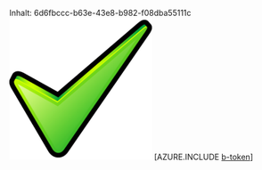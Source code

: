Inhalt: 6d6fbccc-b63e-43e8-b982-f08dba55111c![Bild](a70f512a-4bef-4b57-a080-a4e42e6e547b.png)
[AZURE.INCLUDE [b-token](36df0efa-928a-40e5-8e85-0e551e44420f.md)]
